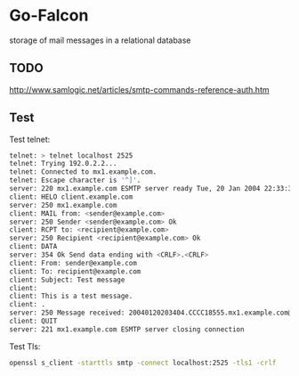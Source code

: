 # Go-Falcon

storage of mail messages in a relational database

## TODO


http://www.samlogic.net/articles/smtp-commands-reference-auth.htm

## Test

Test telnet:

```bash
telnet: > telnet localhost 2525
telnet: Trying 192.0.2.2...
telnet: Connected to mx1.example.com.
telnet: Escape character is '^]'.
server: 220 mx1.example.com ESMTP server ready Tue, 20 Jan 2004 22:33:36 +0200
client: HELO client.example.com
server: 250 mx1.example.com
client: MAIL from: <sender@example.com>
server: 250 Sender <sender@example.com> Ok
client: RCPT to: <recipient@example.com>
server: 250 Recipient <recipient@example.com> Ok
client: DATA
server: 354 Ok Send data ending with <CRLF>.<CRLF>
client: From: sender@example.com
client: To: recipient@example.com
client: Subject: Test message
client:
client: This is a test message.
client: .
server: 250 Message received: 20040120203404.CCCC18555.mx1.example.com@client.example.com
client: QUIT
server: 221 mx1.example.com ESMTP server closing connection
```

Test Tls:

```bash
openssl s_client -starttls smtp -connect localhost:2525 -tls1 -crlf
```